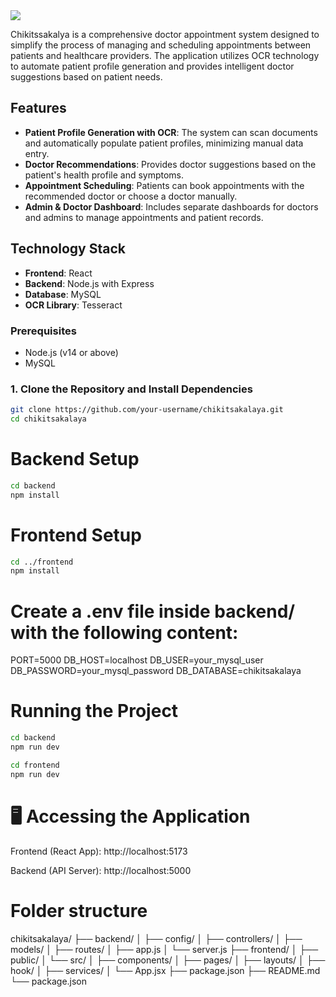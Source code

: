 <img src="https://capsule-render.vercel.app/api?type=waving&height=300&color=gradient&text=Chikitsakalaya&reversal=false&textBg=false&fontSize=89&fontAlignY=41" />

Chikitssakalya is a comprehensive doctor appointment system designed to simplify the process of managing and scheduling appointments between patients and healthcare providers. The application utilizes OCR technology to automate patient profile generation and provides intelligent doctor suggestions based on patient needs.

## Features

- **Patient Profile Generation with OCR**: The system can scan documents and automatically populate patient profiles, minimizing manual data entry.
- **Doctor Recommendations**: Provides doctor suggestions based on the patient's health profile and symptoms.
- **Appointment Scheduling**: Patients can book appointments with the recommended doctor or choose a doctor manually.
- **Admin & Doctor Dashboard**: Includes separate dashboards for doctors and admins to manage appointments and patient records.

## Technology Stack

- **Frontend**: React
- **Backend**: Node.js with Express
- **Database**: MySQL
- **OCR Library**: Tesseract


### Prerequisites

- Node.js (v14 or above)
- MySQL

### 1. Clone the Repository and Install Dependencies

```bash
git clone https://github.com/your-username/chikitsakalaya.git
cd chikitsakalaya
```
# Backend Setup
```bash
cd backend
npm install
```

# Frontend Setup
```bash
cd ../frontend
npm install
```

# Create a .env file inside backend/ with the following content:
PORT=5000
DB_HOST=localhost
DB_USER=your_mysql_user
DB_PASSWORD=your_mysql_password
DB_DATABASE=chikitsakalaya

# Running the Project
```bash
cd backend
npm run dev
```
```bash
cd frontend
npm run dev
```

# 🖥️ Accessing the Application
Frontend (React App): http://localhost:5173

Backend (API Server): http://localhost:5000

# Folder structure

chikitsakalaya/
├── backend/
│   ├── config/
│   ├── controllers/
│   ├── models/
│   ├── routes/
│   ├── app.js
│   └── server.js
├── frontend/
│   ├── public/
│   └── src/
│       ├── components/
│       ├── pages/
│       ├── layouts/
│       ├── hook/
│       ├── services/
│       └── App.jsx
├── package.json
├── README.md
└── package.json